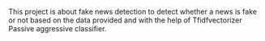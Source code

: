 This project is about fake news detection to detect whether a news is fake or not based on the data provided and with the help of Tfidfvectorizer Passive aggressive classifier.
